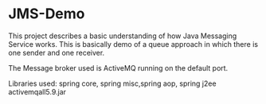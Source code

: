 # JMS-Demo
This project describes a basic understanding of how Java Messaging Service works.
This is basically demo of a queue approach in which there is one sender and one receiver.

The Message broker used is ActiveMQ running on the default port.

Libraries used:
  spring core, spring misc,spring aop, spring j2ee
  activemqall5.9.jar
  
